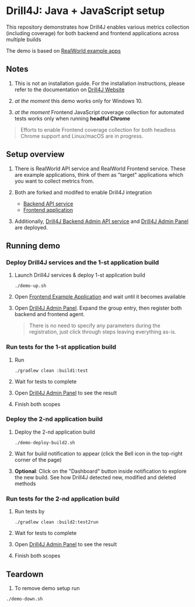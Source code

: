 # Drill4J: Java + JavaScript setup

This repository demonstrates how Drill4J enables various metrics collection (including coverage) for both backend and frontend applications across multiple builds

The demo is based on [RealWorld example apps](https://codebase.show/projects/realworld)

## Notes

1. This is not an installation guide. For the installation instructions, please refer to the documentation on [Drill4J Website](https://drill4j.github.io/docs/installation/drill-admin)

2. *at the moment* this demo works only for Windows 10.

3. *at the moment* Frontend JavaScript coverage collection for automated tests works only when running **headful Chrome**

> Efforts to enable Frontend coverage collection for both headless Chrome support and Linux/macOS are in progress.

## Setup overview

1. There is RealWorld API service and RealWorld Frontend service. These are example applications, think of them as "target" applications which you want to collect metrics from.

2. Both are forked and modifed to enable Drill4J integration
    - [Backend API service](https://github.com/Drill4J/spring-boot-realworld-example-app)
    - [Frontend application](https://github.com/Drill4J/angular-realworld-example-app)

3. Additionally, [Drill4J Backend Admin API service](http://localhost:8091) and [Drill4J Admin Panel](http://localhost:8091) are deployed.

## Running demo

### Deploy Drill4J services and the **1-st** application build

1. Launch Drill4J services & deploy 1-st application build

    ```shell
    ./demo-up.sh
    ```

2. Open [Frontend Example Application](http://localhost:8080) and wait until it becomes available

3. Open [Drill4J Admin Panel](http://localhost:8091). Expand the group entry, then register both backend and frontend agent.

      > There is no need to specify any parameters during the registration, just click through steps leaving everything as-is.

### Run tests for the **1-st** application build

1. Run

    ```shell
    ./gradlew clean :build1:test
    ```

2. Wait for tests to complete

3. Open [Drill4J Admin Panel](http://localhost:8091) to see the result

4. Finish both scopes


### Deploy the **2-nd** application build

1. Deploy the 2-nd application build

    ```shell
    ./demo-deploy-build2.sh
    ```

2. Wait for build notification to appear (click the Bell icon in the top-right corner of the page)

3. **Optional**: Click on the "Dashboard" button inside notification to explore the new build. See how Drill4J detected new, modified and deleted methods

### Run tests for the **2-nd** application build

1. Run tests by

    ```shell
    ./gradlew clean :build2:test2run
    ```

2. Wait for tests to complete

3. Open [Drill4J Admin Panel](http://localhost:8091) to see the result

4. Finish both scopes

## Teardown

1. To remove demo setup run

  ```shell
  ./demo-down.sh
  ```
